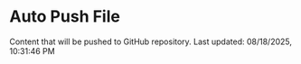 # Auto Push File

Content that will be pushed to GitHub repository.
Last updated: 08/18/2025, 10:31:46 PM